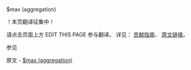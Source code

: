  $max (aggregation)

 ！本页翻译征集中！

请点击页面上方 EDIT THIS PAGE 参与翻译。
详见：
[贡献指南]( https://github.com/JinMuInfo/MongoDB-Manual-zh/blob/master/CONTRIBUTING.md )、
[原文链接](  https://docs.mongodb.com/manual/reference/operator/aggregation/max/  )。

 参见

原文 - [$max (aggregation)]( https://docs.mongodb.com/manual/reference/operator/aggregation/max/ )


